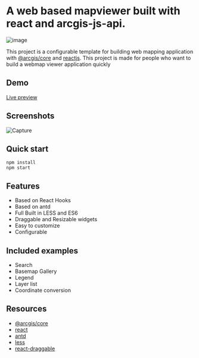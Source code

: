 # A web based mapviewer built with react and arcgis-js-api.
 ![image](https://user-images.githubusercontent.com/37594056/126824077-bacf2372-fdc6-4ff1-9e6d-69a02ec45737.png)

This project is a configurable template for building web mapping application with [@arcgis/core](https://www.npmjs.com/package/@arcgis/core) and [reactjs](https://reactjs.org/).
This project is made for people who want to build a webmap viewer application quickly

## Demo
[Live preview](https://boualikamel.github.io/mapviewer-react-jsapi/)

## Screenshots
![Capture](https://user-images.githubusercontent.com/37594056/126821755-2c0d19fd-454f-4fa3-9ce5-4d357672af57.PNG)

## Quick start
```
npm install 
npm start
```
## Features
*   Based on React Hooks
*   Based on antd
*   Full Built in LESS and ES6
*   Draggable and Resizable widgets
*   Easy to customize
*   Configurable

## Included examples
*   Search
*   Basemap Gallery
*   Legend
*   Layer list
*   Coordinate conversion


## Resources
*   [@arcgis/core](https://www.npmjs.com/package/@arcgis/core)
*   [react](https://reactjs.org/)
*   [antd](https://github.com/ant-design/ant-design/)
*   [less](https://github.com/less/less.js/)
*   [react-draggable](https://github.com/STRML/react-draggable)
